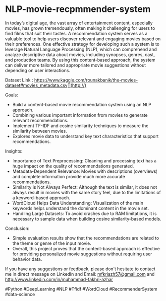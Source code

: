 # NLP-movie-recpmmender-system  
In today’s digital age, the vast array of entertainment content, especially movies, has grown tremendously, often making it challenging for users to find films that suit their tastes. A recommendation system serves as a valuable tool to help users discover relevant and engaging movies based on their preferences. One effective strategy for developing such a system is to leverage Natural Language Processing (NLP), which can comprehend and analyze descriptive data about movies, including synopses, genres, cast, and production teams. By using this content-based approach, the system can deliver more tailored and appropriate movie suggestions without depending on user interactions.

Dataset Link :
https://www.kaggle.com/rounakbanik/the-movies-dataset#movies_metadata.csv[](http://)

Goals:  
- Build a content-based movie recommendation system using an NLP approach.
- Combining various important information from movies to generate relevant recommendations.
- Implement TF-IDF and cosine similarity techniques to measure the similarity between movies.
- Explores movie data to understand key text characteristics that support recommendations.

Insights:  
- Importance of Text Preprocessing: Cleaning and processing text has a huge impact on the quality of recommendations generated.
- Metadata-Dependent Relevance: Movies with descriptions (overviews) and complete information provide much more accurate recommendations.
- Similarity is Not Always Perfect: Although the text is similar, it does not always result in movies with the same story feel, due to the limitations of a keyword-based approach.
- WordCloud Helps Data Understanding: Visualization of the main keywords helps understand the dominant content in the movie set.
- Handling Large Datasets: To avoid crashes due to RAM limitations, it is necessary to sample data when building cosine similarity-based models.

Conclusion:
- Simple evaluation results show that the recommendations are related to the theme or genre of the input movie.
- Overall, this project proves that the content-based approach is effective for providing personalized movie suggestions without requiring user behavior data.

If you have any suggestions or feedback, please don't hesitate to contact me in direct message on LinkedIn and Email: mfkriazh57@gmail.com and http://www.linkedin.com/in/muhammad-fakhri-azhar

#Python #DeepLearning #NLP #Tfidf #WordCloud #RecommenderSystem #data-science
